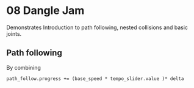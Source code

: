 # 08 Dangle Jam

Demonstrates Introduction to path following, nested collisions and basic joints.


## Path following

By combining 

```
path_follow.progress += (base_speed * tempo_slider.value )* delta
```